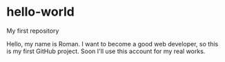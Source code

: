 # hello-world
My first repository


Hello, my name is Roman. I want to become a good web developer, so this is my first GitHub project. Soon I'll use this account for my real works.

